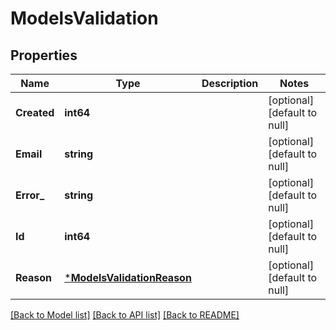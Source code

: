 # ModelsValidation

## Properties
Name | Type | Description | Notes
------------ | ------------- | ------------- | -------------
**Created** | **int64** |  | [optional] [default to null]
**Email** | **string** |  | [optional] [default to null]
**Error_** | **string** |  | [optional] [default to null]
**Id** | **int64** |  | [optional] [default to null]
**Reason** | [***ModelsValidationReason**](models.ValidationReason.md) |  | [optional] [default to null]

[[Back to Model list]](../README.md#documentation-for-models) [[Back to API list]](../README.md#documentation-for-api-endpoints) [[Back to README]](../README.md)


